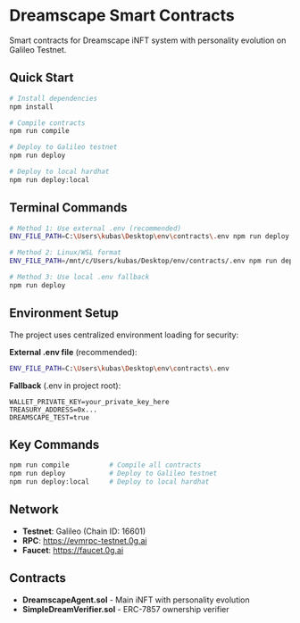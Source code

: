 # Dreamscape Smart Contracts

Smart contracts for Dreamscape iNFT system with personality evolution on Galileo Testnet.

## Quick Start

```bash
# Install dependencies
npm install

# Compile contracts
npm run compile

# Deploy to Galileo testnet
npm run deploy

# Deploy to local hardhat
npm run deploy:local
```

## Terminal Commands

```bash
# Method 1: Use external .env (recommended)
ENV_FILE_PATH=C:\Users\kubas\Desktop\env\contracts\.env npm run deploy

# Method 2: Linux/WSL format
ENV_FILE_PATH=/mnt/c/Users/kubas/Desktop/env/contracts/.env npm run deploy

# Method 3: Use local .env fallback
npm run deploy
```

## Environment Setup

The project uses centralized environment loading for security:

**External .env file** (recommended):
```bash
ENV_FILE_PATH=C:\Users\kubas\Desktop\env\contracts\.env
```

**Fallback** (.env in project root):
```env
WALLET_PRIVATE_KEY=your_private_key_here
TREASURY_ADDRESS=0x...
DREAMSCAPE_TEST=true
```

## Key Commands

```bash
npm run compile          # Compile all contracts
npm run deploy           # Deploy to Galileo testnet  
npm run deploy:local     # Deploy to local hardhat
```

## Network

- **Testnet**: Galileo (Chain ID: 16601)
- **RPC**: https://evmrpc-testnet.0g.ai
- **Faucet**: https://faucet.0g.ai

## Contracts

- **DreamscapeAgent.sol** - Main iNFT with personality evolution
- **SimpleDreamVerifier.sol** - ERC-7857 ownership verifier